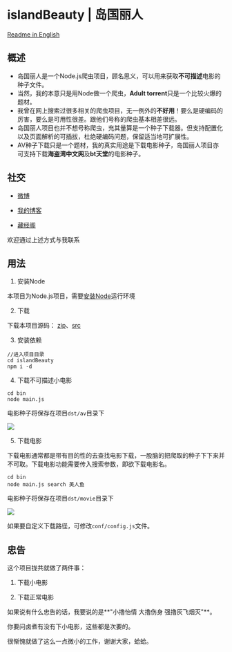 # islandBeauty | 岛国丽人

[Readme in English](https://github.com/zhangjh/islandBeauty/blob/master/README.en.md)

## 概述
* 岛国丽人是一个Node.js爬虫项目，顾名思义，可以用来获取**不可描述**电影的种子文件。
* 当然，我的本意只是用Node做一个爬虫，**Adult torrent**只是一个比较火爆的题材。
* 我曾在网上搜索过很多相关的爬虫项目，无一例外的**不好用**！要么是硬编码的厉害，要么是可用性很差。跟他们号称的爬虫基本相差很远。
* 岛国丽人项目也并不想号称爬虫，充其量算是一个种子下载器。但支持配置化以及页面解析的可插拔，杜绝硬编码问题，保留适当地可扩展性。
* AV种子下载只是一个题材，我的真实用途是下载电影种子，岛国丽人项目亦可支持下载**海盗湾中文网**及**bt天堂**的电影种子。

## 社交
- [微博](http://login.sina.com.cn/sso/login.php?url=http%3A%2F%2Fweibo.com%2Fjhspider&_rand=1472023636.7234&gateway=1&service=miniblog&entry=miniblog&useticket=1&returntype=META&_client_version=0.6.23)

- [我的博客](http://5941740.cn)

- [藏经阁](http://favlink.me)

欢迎通过上述方式与我联系

## 用法
1. 安装Node

  本项目为Node.js项目，需要[安装Node](https://nodejs.org/en/)运行环境

2. 下载

  下载本项目源码： [zip](https://github.com/zhangjh/islandBeauty/archive/master.zip)、[src](https://github.com/zhangjh/islandBeauty.git)

3. 安装依赖
  ```
  //进入项目目录
  cd islandBeauty
  npm i -d
  ```

4. 下载不可描述小电影
  ```
  cd bin 
  node main.js
  ```
  电影种子将保存在项目`dst/av`目录下
  
  ![](http://ww1.sinaimg.cn/large/62d95157gw1f74vnp2x7kj20mj0akmzt.jpg)


5. 下载电影

  下载电影通常都是带有目的性的去查找电影下载，一股脑的把爬取的种子下下来并不可取。下载电影功能需要传入搜索参数，即欲下载电影名。
  
  ```
  cd bin
  node main.js search 美人鱼
  ```
  
  电影种子将保存在项目`dst/movie`目录下
  
  ![](http://ww4.sinaimg.cn/large/62d95157gw1f74vsp6qwqj20dp02ywek.jpg)
  
  如果要自定义下载路径，可修改`conf/config.js`文件。
  

##  忠告
这个项目拢共就做了两件事：

1. 下载小电影

2. 下载正常电影

如果说有什么忠告的话，我要说的是**"小撸怡情 大撸伤身 强撸灰飞烟灭"**。

你要问卤煮有没有下小电影，这些都是次要的。

很惭愧就做了这么一点微小的工作，谢谢大家，蛤蛤。
